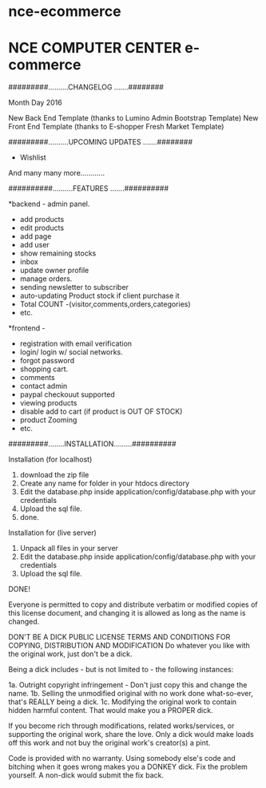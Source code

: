 # nce-ecommerce

# NCE COMPUTER CENTER e-commerce


#########..........CHANGELOG .......########

Month Day 2016


New Back End Template (thanks to Lumino Admin Bootstrap Template)
New Front End Template (thanks to E-shopper Fresh Market Template)


#########..........UPCOMING UPDATES .......########

* Wishlist

And many many more............

##########..........FEATURES .......##########

 *backend - admin panel.
  - add products
  - edit products
  - add page
  - add user
  - show remaining stocks
  - inbox
  - update owner profile
  - manage orders.
  - sending newsletter to subscriber
  - auto-updating Product stock if client purchase it
  - Total COUNT -(visitor,comments,orders,categories)
  - etc.
  
 *frontend - 
  - registration with email verification
  - login/ login w/ social networks.
  - forgot password
  - shopping cart.
  - comments
  - contact admin
  - paypal checkouut supported
  - viewing products
  - disable add to cart (if product is OUT OF STOCK)
  - product Zooming
  - etc.

#########........INSTALLATION.........##########

Installation (for localhost)

1. download the zip file
2. Create any name for folder in your htdocs directory
3. Edit the database.php inside application/config/database.php with your credentials
4. Upload the sql file.
5. done. 


Installation for (live server)

1. Unpack all files in your server
2. Edit the database.php inside application/config/database.php with your credentials
3. Upload the sql file.

DONE!


Everyone is permitted to copy and distribute verbatim or modified copies of this license document, and changing it is allowed as long as the name is changed.

DON'T BE A DICK PUBLIC LICENSE TERMS AND CONDITIONS FOR COPYING, DISTRIBUTION AND MODIFICATION
Do whatever you like with the original work, just don't be a dick.

Being a dick includes - but is not limited to - the following instances:

1a. Outright copyright infringement - Don't just copy this and change the name.
1b. Selling the unmodified original with no work done what-so-ever, that's REALLY being a dick.
1c. Modifying the original work to contain hidden harmful content. That would make you a PROPER dick.

If you become rich through modifications, related works/services, or supporting the original work, share the love. Only a dick would make loads off this work and not buy the original work's creator(s) a pint.

Code is provided with no warranty. Using somebody else's code and bitching when it goes wrong makes you a DONKEY dick. Fix the problem yourself. A non-dick would submit the fix back.
